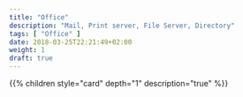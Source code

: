 ```yaml
---
title: "Office"
description: "Mail, Print server, File Server, Directory"
tags: [ "Office" ]
date: 2018-03-25T22:21:49+02:00
weight: 1
draft: true
---
```

{{% children style="card" depth="1"  description="true" %}}
